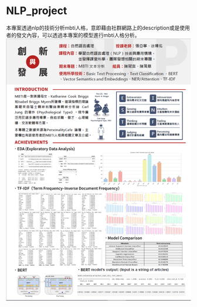 # NLP_project
本專案透過nlp的技術分析mbti人格，意即藉由社群網路上的description或是使用者的發文內容，可以透過本專案的模型進行mbti人格分析。  
![image](https://github.com/Azure0413/NLP_project/blob/main/%E7%B5%90%E6%9E%9C.png)
